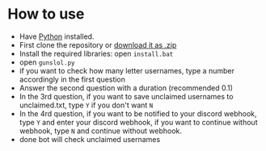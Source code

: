 # How to use
- Have <a href="https://www.python.org/">Python</a> installed.
- First clone the repository or <a href="https://github.com/2xrd/guns.lol-username-checker/archive/refs/heads/main.zip">download it as .zip</a>
- Install the required libraries: open `install.bat`
- open `gunslol.py`
- if you want to check how many letter usernames, type a number accordingly in the first question
- Answer the second question with a duration (recommended 0.1)
- In the 3rd question, if you want to save unclaimed usernames to unclaimed.txt, type `Y` if you don't want `N`
- In the 4rd question, if you want to be notified to your discord webhook, type `Y` and enter your discord webhook, if you want to continue without webhook, type `N` and continue without webhook.
- done bot will check unclaimed usernames


